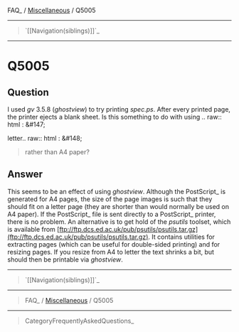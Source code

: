 FAQ\_ / [Miscellaneous](FAQ/Miscellaneous) / Q5005

* * * * *

> \`[[Navigation(siblings)]]\`\_

* * * * *

Q5005
=====

Question
--------

I used *gv* 3.5.8 (*ghostview*) to try printing *spec.ps*. After every printed page, the printer ejects a blank sheet. Is this something to do with using .. raw:: html
:   &\#147;

letter.. raw:: html
:   &\#148;

> rather than A4 paper?

Answer
------

This seems to be an effect of using *ghostview*. Although the
PostScript\_ is generated for A4 pages, the size of the page images is
such that they should fit on a letter page (they are shorter than would
normally be used on A4 paper). If the PostScript\_ file is sent directly
to a PostScript\_ printer, there is no problem. An alternative is to get
hold of the *psutils* toolset, which is available from
[ftp://ftp.dcs.ed.ac.uk/pub/psutils/psutils.tar.gz](ftp://ftp.dcs.ed.ac.uk/pub/psutils/psutils.tar.gz).
It contains utilities for extracting pages (which can be useful for
double-sided printing) and for resizing pages. If you resize from A4 to
letter the text shrinks a bit, but should then be printable via
*ghostview*.

* * * * *

> \`[[Navigation(siblings)]]\`\_

* * * * *

> FAQ\_ / [Miscellaneous](FAQ/Miscellaneous) / Q5005

* * * * *

> CategoryFrequentlyAskedQuestions\_
